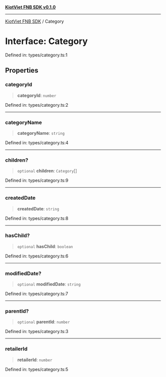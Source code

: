 [**KiotViet FNB SDK v0.1.0**](../README.md)

***

[KiotViet FNB SDK](../README.md) / Category

# Interface: Category

Defined in: types/category.ts:1

## Properties

### categoryId

> **categoryId**: `number`

Defined in: types/category.ts:2

***

### categoryName

> **categoryName**: `string`

Defined in: types/category.ts:4

***

### children?

> `optional` **children**: `Category`[]

Defined in: types/category.ts:9

***

### createdDate

> **createdDate**: `string`

Defined in: types/category.ts:8

***

### hasChild?

> `optional` **hasChild**: `boolean`

Defined in: types/category.ts:6

***

### modifiedDate?

> `optional` **modifiedDate**: `string`

Defined in: types/category.ts:7

***

### parentId?

> `optional` **parentId**: `number`

Defined in: types/category.ts:3

***

### retailerId

> **retailerId**: `number`

Defined in: types/category.ts:5
